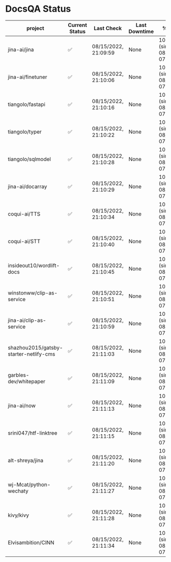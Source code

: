 # DocsQA Status

|               project                |Current Status|     Last Check     |Last Downtime|              % Uptime              |
|--------------------------------------|--------------|--------------------|-------------|------------------------------------|
|jina-ai/jina                          |✅            |08/15/2022, 21:09:59|None         |100.000 (since 08/15/2022, 07:09:42)|
|jina-ai/finetuner                     |✅            |08/15/2022, 21:10:06|None         |100.000 (since 08/15/2022, 07:09:42)|
|tiangolo/fastapi                      |✅            |08/15/2022, 21:10:16|None         |100.000 (since 08/15/2022, 07:09:42)|
|tiangolo/typer                        |✅            |08/15/2022, 21:10:22|None         |100.000 (since 08/15/2022, 07:09:42)|
|tiangolo/sqlmodel                     |✅            |08/15/2022, 21:10:28|None         |100.000 (since 08/15/2022, 07:09:42)|
|jina-ai/docarray                      |✅            |08/15/2022, 21:10:29|None         |100.000 (since 08/15/2022, 07:09:42)|
|coqui-ai/TTS                          |✅            |08/15/2022, 21:10:34|None         |100.000 (since 08/15/2022, 07:09:42)|
|coqui-ai/STT                          |✅            |08/15/2022, 21:10:40|None         |100.000 (since 08/15/2022, 07:09:42)|
|insideout10/wordlift-docs             |✅            |08/15/2022, 21:10:45|None         |100.000 (since 08/15/2022, 07:09:42)|
|winstonww/clip-as-service             |✅            |08/15/2022, 21:10:51|None         |100.000 (since 08/15/2022, 07:09:42)|
|jina-ai/clip-as-service               |✅            |08/15/2022, 21:10:59|None         |100.000 (since 08/15/2022, 07:09:42)|
|shazhou2015/gatsby-starter-netlify-cms|✅            |08/15/2022, 21:11:03|None         |100.000 (since 08/15/2022, 07:09:42)|
|garbles-dev/whitepaper                |✅            |08/15/2022, 21:11:09|None         |100.000 (since 08/15/2022, 07:09:42)|
|jina-ai/now                           |✅            |08/15/2022, 21:11:13|None         |100.000 (since 08/15/2022, 07:09:42)|
|srini047/htf-linktree                 |✅            |08/15/2022, 21:11:15|None         |100.000 (since 08/15/2022, 07:09:42)|
|alt-shreya/jina                       |✅            |08/15/2022, 21:11:20|None         |100.000 (since 08/15/2022, 07:09:42)|
|wj-Mcat/python-wechaty                |✅            |08/15/2022, 21:11:27|None         |100.000 (since 08/15/2022, 07:09:42)|
|kivy/kivy                             |✅            |08/15/2022, 21:11:28|None         |100.000 (since 08/15/2022, 07:09:42)|
|Elvisambition/CINN                    |✅            |08/15/2022, 21:11:34|None         |100.000 (since 08/15/2022, 07:09:42)|
